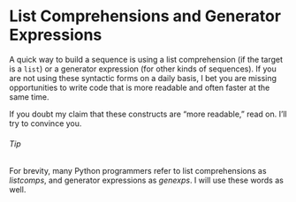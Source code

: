 # List Comprehensions and Generator Expressions

A quick way to build a sequence is using a list comprehension (if the target is a `list`) or a generator expression (for other kinds of sequences). If you are not using these syntactic forms on a daily basis, I bet you are missing opportunities to write code that is more readable and often faster at the same time.

If you doubt my claim that these constructs are “more readable,” read on. I’ll try to convince you.

###### Tip

For brevity, many Python programmers refer to list comprehensions as _listcomps_, and generator expressions as _genexps_. I will use these words as well.